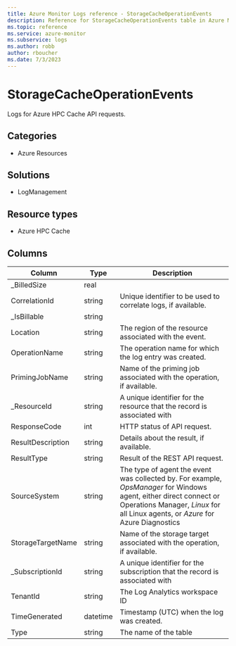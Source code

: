```yaml
---
title: Azure Monitor Logs reference - StorageCacheOperationEvents
description: Reference for StorageCacheOperationEvents table in Azure Monitor Logs.
ms.topic: reference
ms.service: azure-monitor
ms.subservice: logs
ms.author: robb
author: rboucher
ms.date: 7/3/2023
---
```


# StorageCacheOperationEvents

 Logs for Azure HPC Cache API requests.

## Categories

- Azure Resources
## Solutions

- LogManagement
## Resource types

- Azure HPC Cache




## Columns

| Column | Type | Description |
| --- | --- | --- |
| _BilledSize | real |  |
| CorrelationId | string | Unique identifier to be used to correlate logs, if available. |
| _IsBillable | string |  |
| Location | string | The region of the resource associated with the event. |
| OperationName | string | The operation name for which the log entry was created. |
| PrimingJobName | string | Name of the priming job associated with the operation, if available. |
| _ResourceId | string | A unique identifier for the resource that the record is associated with |
| ResponseCode | int | HTTP status of API request. |
| ResultDescription | string | Details about the result, if available. |
| ResultType | string | Result of the REST API request. |
| SourceSystem | string | The type of agent the event was collected by. For example, *OpsManager* for Windows agent, either direct connect or Operations Manager, *Linux* for all Linux agents, or *Azure* for Azure Diagnostics |
| StorageTargetName | string | Name of the storage target associated with the operation, if available. |
| _SubscriptionId | string | A unique identifier for the subscription that the record is associated with |
| TenantId | string | The Log Analytics workspace ID |
| TimeGenerated | datetime | Timestamp (UTC) when the log was created. |
| Type | string | The name of the table |
